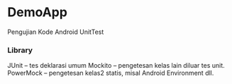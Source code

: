 # DemoApp
Pengujian Kode Android UnitTest

### Library
JUnit – tes deklarasi umum
Mockito – pengetesan kelas lain diluar tes unit.
PowerMock – pengetesan kelas2 statis, misal Android Environment dll.
